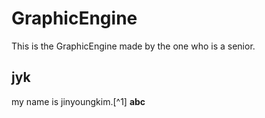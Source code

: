 # GraphicEngine
This is the GraphicEngine made by the one who is a senior. 
## jyk
my name is jinyoungkim.[^1] **abc**
